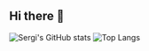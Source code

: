 ## Hi there 👋
![Sergi's GitHub stats](https://github-readme-stats.vercel.app/api?username=sergisanodze&show_icons=true&theme=radical)
![Top Langs](https://github-readme-stats.vercel.app/api/top-langs/?username=sergisanodze&theme=radical&size_weight=1&count_weight=0.5)

<!--
**sergisanodze/sergisanodze** is a ✨ _special_ ✨ repository because its `README.md` (this file) appears on your GitHub profile.

Here are some ideas to get you started:

- 🔭 I’m currently working on ...
- 🌱 I’m currently learning ...
- 👯 I’m looking to collaborate on ...
- 🤔 I’m looking for help with ...
- 💬 Ask me about ...
- 📫 How to reach me: ...
- 😄 Pronouns: ...
- ⚡ Fun fact: ...
-->

